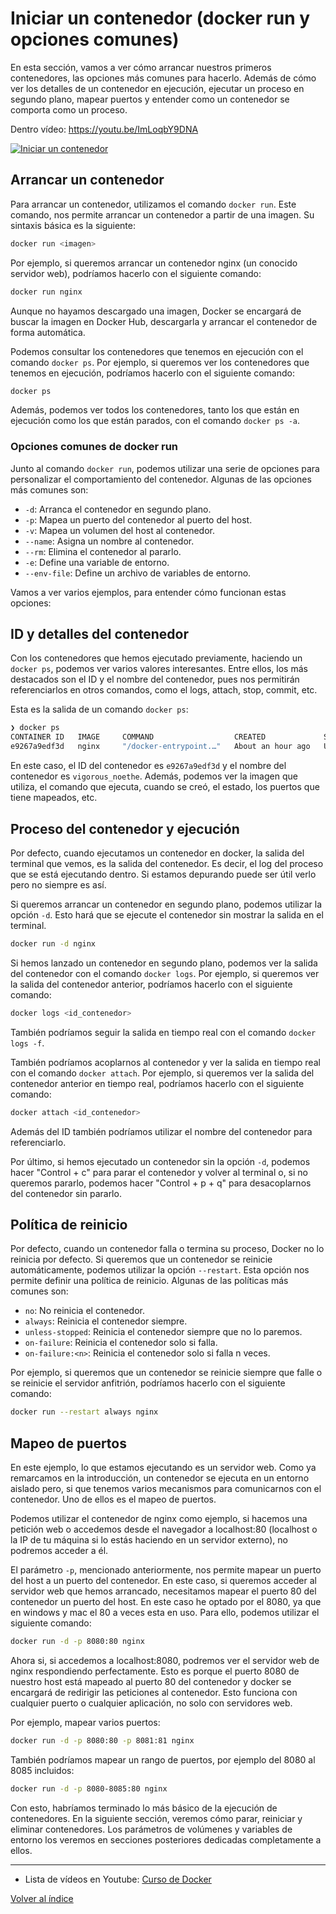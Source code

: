 # Iniciar un contenedor (docker run y opciones comunes)
En esta sección, vamos a ver cómo arrancar nuestros primeros contenedores, las opciones más comunes para hacerlo. Además de cómo ver los detalles de un contenedor en ejecución, ejecutar un proceso en segundo plano, mapear puertos y entender como un contenedor se comporta como un proceso.

Dentro vídeo:
https://youtu.be/ImLoqbY9DNA

[![Iniciar un contenedor](https://img.youtube.com/vi/ImLoqbY9DNA/maxresdefault.jpg)](https://www.youtube.com/watch?v=ImLoqbY9DNA)

## Arrancar un contenedor
Para arrancar un contenedor, utilizamos el comando `docker run`. Este comando, nos permite arrancar un contenedor a partir de una imagen. Su sintaxis básica es la siguiente:
```bash
docker run <imagen>
```

Por ejemplo, si queremos arrancar un contenedor nginx (un conocido servidor web), podríamos hacerlo con el siguiente comando:
```bash
docker run nginx
```

Aunque no hayamos descargado una imagen, Docker se encargará de buscar la imagen en Docker Hub, descargarla y arrancar el contenedor de forma automática.

Podemos consultar los contenedores que tenemos en ejecución con el comando `docker ps`. Por ejemplo, si queremos ver los contenedores que tenemos en ejecución, podríamos hacerlo con el siguiente comando:
```bash
docker ps
```

Además, podemos ver todos los contenedores, tanto los que están en ejecución como los que están parados, con el comando `docker ps -a`. 



### Opciones comunes de docker run 
Junto al comando `docker run`, podemos utilizar una serie de opciones para personalizar el comportamiento del contenedor. Algunas de las opciones más comunes son:
* `-d`: Arranca el contenedor en segundo plano.
* `-p`: Mapea un puerto del contenedor al puerto del host.
* `-v`: Mapea un volumen del host al contenedor.
* `--name`: Asigna un nombre al contenedor.
* `--rm`: Elimina el contenedor al pararlo.
* `-e`: Define una variable de entorno.
* `--env-file`: Define un archivo de variables de entorno.


Vamos a ver varios ejemplos, para entender cómo funcionan estas opciones:

## ID y detalles del contenedor
Con los contenedores que hemos ejecutado previamente, haciendo un `docker ps`, podemos ver varios valores interesantes. Entre ellos, los más destacados son el ID y el nombre del contenedor, pues nos permitirán referenciarlos en otros comandos, como el logs, attach, stop, commit, etc.

Esta es la salida de un comando `docker ps`:
```bash
❯ docker ps                                                                                        
CONTAINER ID   IMAGE     COMMAND                  CREATED             STATUS             PORTS     NAMES
e9267a9edf3d   nginx     "/docker-entrypoint.…"   About an hour ago   Up About an hour   80/tcp    vigorous_noether
```

En este caso, el ID del contenedor es `e9267a9edf3d` y el nombre del contenedor es `vigorous_noethe`. Además, podemos ver la imagen que utiliza, el comando que ejecuta, cuando se creó, el estado, los puertos que tiene mapeados, etc.


## Proceso del contenedor y ejecución
Por defecto, cuando ejecutamos un contenedor en docker, la salida del terminal que vemos, es la salida del contenedor. Es decir, el log del proceso que se está ejecutando dentro. Si estamos depurando puede ser útil verlo pero no siempre es así.

Si queremos arrancar un contenedor en segundo plano, podemos utilizar la opción `-d`. Esto hará que se ejecute el contenedor sin mostrar la salida en el terminal.
```bash
docker run -d nginx
```

Si hemos lanzado un contenedor en segundo plano, podemos ver la salida del contenedor con el comando `docker logs`. Por ejemplo, si queremos ver la salida del contenedor anterior, podríamos hacerlo con el siguiente comando:
```bash
docker logs <id_contenedor>
```

También podríamos seguir la salida en tiempo real con el comando `docker logs -f`. 

También podríamos acoplarnos al contenedor y ver la salida en tiempo real con el comando `docker attach`. Por ejemplo, si queremos ver la salida del contenedor anterior en tiempo real, podríamos hacerlo con el siguiente comando:
```bash
docker attach <id_contenedor>
```

Además del ID también podríamos utilizar el nombre del contenedor para referenciarlo.

Por último, si hemos ejecutado un contenedor sin la opción `-d`, podemos hacer "Control + c" para parar el contenedor y volver al terminal o, si no queremos pararlo, podemos hacer "Control + p + q" para desacoplarnos del contenedor sin pararlo.



## Política de reinicio
Por defecto, cuando un contenedor falla o termina su proceso, Docker no lo reinicia por defecto. Si queremos que un contenedor se reinicie automáticamente, podemos utilizar la opción `--restart`. Esta opción nos permite definir una política de reinicio. Algunas de las políticas más comunes son:
* `no`: No reinicia el contenedor.
* `always`: Reinicia el contenedor siempre.
* `unless-stopped`: Reinicia el contenedor siempre que no lo paremos.
* `on-failure`: Reinicia el contenedor solo si falla.
* `on-failure:<n>`: Reinicia el contenedor solo si falla n veces.

Por ejemplo, si queremos que un contenedor se reinicie siempre que falle o se reinicie el servidor anfitrión, podríamos hacerlo con el siguiente comando:
```bash
docker run --restart always nginx
```


## Mapeo de puertos
En este ejemplo, lo que estamos ejecutando es un servidor web. Como ya remarcamos en la introducción, un contenedor se ejecuta en un entorno aislado pero, si que tenemos varios mecanismos para comunicarnos con el contenedor. Uno de ellos es el mapeo de puertos.

Podemos utilizar el contenedor de nginx como ejemplo, si hacemos una petición web o accedemos desde el navegador a localhost:80 (localhost o la IP de tu máquina si lo estás haciendo en un servidor externo), no podremos acceder a él. 

El parámetro `-p`, mencionado anteriormente, nos permite mapear un puerto del host a un puerto del contenedor. En este caso, si queremos acceder al servidor web que hemos arrancado, necesitamos mapear el puerto 80 del contenedor un puerto del host. En este caso he optado por el 8080, ya que en windows y mac el 80 a veces esta en uso. Para ello, podemos utilizar el siguiente comando:
```bash
docker run -d -p 8080:80 nginx
```

Ahora si, si accedemos a localhost:8080, podremos ver el servidor web de nginx respondiendo perfectamente. Esto es porque el puerto 8080 de nuestro host está mapeado al puerto 80 del contenedor y docker se encargará de redirigir las peticiones al contenedor. Esto funciona con cualquier puerto o cualquier aplicación, no solo con servidores web.

Por ejemplo, mapear varios puertos:
```bash
docker run -d -p 8080:80 -p 8081:81 nginx
```

También podríamos mapear un rango de puertos, por ejemplo del 8080 al 8085 incluidos:
```bash
docker run -d -p 8080-8085:80 nginx
```


Con esto, habríamos terminado lo más básico de la ejecución de contenedores. En la siguiente sección, veremos cómo parar, reiniciar y eliminar contenedores. Los parámetros de volúmenes y variables de entorno los veremos en secciones posteriores dedicadas completamente a ellos.




---
* Lista de vídeos en Youtube: [Curso de Docker](https://www.youtube.com/playlist?list=PLQhxXeq1oc2n7YnjRhq7qVMzZWtDY7Zz0)

[Volver al índice](README.md#índice)